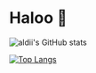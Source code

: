 # Haloo 👋

![aldii's GitHub stats](https://github-readme-stats.vercel.app/api?username=aldiahmad7&show_icons=true&theme=tokyonight)

[![Top Langs](https://github-readme-stats.vercel.app/api/top-langs/?username=aldiahmad7&layout=donut&theme=tokyonight)](https://github.com/aldiahmad7/github-readme-stats)

